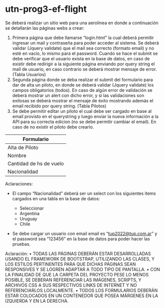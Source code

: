 # utn-prog3-ef-flight

Se deberá realizar un sitio web para una aerolínea en donde a continuación se detallarán las páginas
webs a crear:

1. Primera página que debe llamarse “login.html” la cual deberá permitir ingresar un mail y
contraseña para poder acceder al sistema.
Se deberá validar (Jquery validate) que el mail sea correcto (formato email) y no esté en
vacío, lo mismo para el password. Cuando se hace el submit se debe verificar que el usuario exista en la base de datos,
en caso de existir debe redirigir a la siguiente página enviando por query string
el mail de usuario, en caso contrario se deberá mostrar mensaje de error. (Tabla Usuarios)
2. Segunda página donde se deba realizar el submit del formulario para dar de alta un piloto,
en donde se deberá validar (Jquery validate) los campos obligatorios (todos). En caso de
algún error de validación se deberá mostrar un alert con dicho error, y si las validaciones son
exitosas se deberá mostrar el mensaje de éxito mostrando además el email recibido por
query string. (Tabla Pilotos)
3. Se debe permitir editar un piloto el cual debe ser cargado en base al email provisto en el querystring
y luego enviar la nueva información a la API para su correcta edicion (no se debe permitir cambiar el email). 
En caso de no existir el piloto debe crearlo.


| Formulario                            |
|---------------------------------------|
| Alta de Piloto            |           |
| Nombre                    | Apellido  |
| Cantidad de hs de vuelo   | Sexo      |
| Nacionalidad              |           |


Aclaraciones:

* El campo “Nacionalidad” deberá ser un select con los siguientes ítems cargados en una tabla en la base de datos:
    - Seleccionar
    - Argentina
    - Uruguay
    - Chile

* Se debe cargar un usuario con email email es “tup2022@tup.com.ar” y el password sea “123456” en la base de datos para poder hacer las pruebas.

Aclaración:
• TODAS LAS PÁGINAS DEBERÁN ESTAR DESARROLLADAS USANDO EL FRAMEWORK DE
BOOTSTRAP, UTILIZANDO LAS CLASES, Y LOS ESTILOS PERTINENTES PARA QUE DICHAS
PÁGINAS SEAN RESPONSIVES Y SE LOGREN ADAPTAR A TODO TIPO DE PANTALLA.
• CON LA FINALIDAD DE QUE LA CARPETA DEL PROYECTO PESE LO MENOS POSIBLE, SE
DEBERAN REFERENCIAR LAS IMÁGENES, SCRIPTS, Y ARCHIVOS CSS A SUS RESPECTIVOS
LINKS DE INTERNET Y NO REFERENCIARLOS LOCALMENTE.
• TODOS LOS FORMULARIOS DEBERÁN ESTAR COLOCADOS EN UN CONTENEDOR QUE
POSEA MÁRGENES EN LA IZQUIERDA Y EN LA DERECHA. 